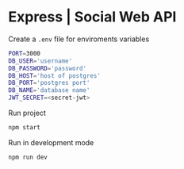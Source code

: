 # Express | Social Web API

Create a `.env` file for enviroments variables

```sh
PORT=3000
DB_USER='username'
DB_PASSWORD='password'
DB_HOST='host of postgres'
DB_PORT='postgres port'
DB_NAME='database name'
JWT_SECRET=<secret-jwt>
```

Run project
```bash
npm start
```
Run in development mode
```bash
npm run dev
```

